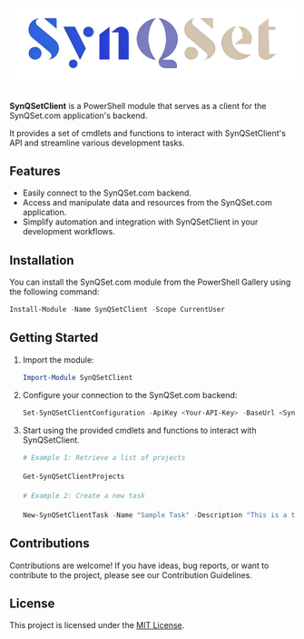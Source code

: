 # ![SynQSetClient Logo](https://github.com/SynQSet/SynQSet/blob/main/docs/assets/logo-word.png)

**SynQSetClient** is a PowerShell module that serves as a client for the SynQSet.com application's backend.

It provides a set of cmdlets and functions to interact with SynQSetClient's API and streamline various development tasks.

## Features

- Easily connect to the SynQSet.com backend.
- Access and manipulate data and resources from the SynQSet.com application.
- Simplify automation and integration with SynQSetClient in your development workflows.

## Installation

You can install the SynQSet.com module from the PowerShell Gallery using the following command:

```powershell
Install-Module -Name SynQSetClient -Scope CurrentUser
```

## Getting Started

1. Import the module:

    ```powershell
    Import-Module SynQSetClient
    ```

2. Configure your connection to the SynQSet.com backend:

    ```PowerShell
    Set-SynQSetClientConfiguration -ApiKey <Your-API-Key> -BaseUrl <SynQSetClient-Backend-URL>
    ```

3. Start using the provided cmdlets and functions to interact with SynQSetClient.

    ```PowerShell
    # Example 1: Retrieve a list of projects

    Get-SynQSetClientProjects

    # Example 2: Create a new task

    New-SynQSetClientTask -Name "Sample Task" -Description "This is a test task"

    ```

## Contributions

Contributions are welcome! If you have ideas, bug reports, or want to contribute to the project, please see our Contribution Guidelines.

## License

This project is licensed under the [MIT License](https://alainQtec.MIT-license.org).
